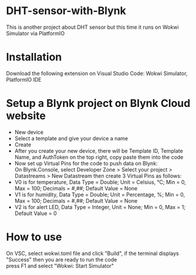 # DHT-sensor-with-Blynk
This is another project about DHT sensor but this time it runs on Wokwi Simulator via PlatformIO 
# Installation
Download the following extension on Visual Studio Code: Wokwi Simulator, PlatformIO IDE
# Setup a Blynk project on Blynk Cloud website
- New device
- Select a template and give your device a name
- Create
- After you create your new device, there will be Template ID, Template Name, and AuthToken on the top right, copy paste them into the code
- Now set up Virtual Pins for the code to push data on Blynk:  
On Blynk.Console, select Developer Zone > Select your project > Datastreams > New Datastream then create 3 Virtual Pins as follows:
- V0 is for temperature, Data Type = Double; Unit = Celsius, °C; Min = 0, Max = 100; Decimals = #,##; Default Value = None
- V1 is for humidity, Data Type = Double; Unit = Percentage, %; Min = 0, Max = 100; Decimals = #,##; Default Value = None
- V2 is for alert LED, Data Type = Integer, Unit = None; Min = 0, Max = 1; Default Value = 0
# How to use
On VSC, select wokwi.toml file and click "Build", if the terminal displays "Success" then you are ready to run the code  
press F1 and select "Wokwi: Start Simulator"
